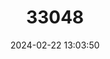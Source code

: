 ---
title: "33048"
category: "Diospyros crassiflora"
draft: false
date: 2024-02-22 13:03:50
languages:
  English: ["Ebony"]
---